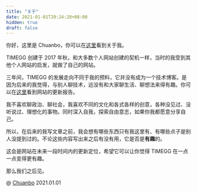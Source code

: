 ```yaml
---
title: "关于"
date: 2021-01-01T20:24:28+08:00
hidden: true
draft: false
---
```


你好，这里是 Chuanbo，你可以在[这里](https://timegg.top/aboutme/)看到关于我。

TIMEGG 创建于 2017 年秋，和大多数个人网站创建的契机一样，当时的我受到其他个人网站的启发，就做了自己的网站。

三年间，TIMEGG 的发展走向不同于我的预料，它并没有成为一个技术博客。是因为后来的我觉得，与别人聊技术，远没有和大家聊生活、聊想法来得有趣。你可以在[这里](https://timegg.top/posts/20210101-update/)看到网站的更新报告。

我不喜欢聊政治、聊社会，我喜欢不同的文化和各式各样的创意，各种没见过、没听说过、理想化的事物。同时深入自我，探索自由意志，如果你我都愿意分享自己。

所以，在后来的我写文章之前，我会想有哪些东西只有我这里有、有哪些点子是别人没提到过的。不论这些内容写出来之后有没有用，它是否是**有趣**的。

这会是网站在未来一段时间内的更新定位，希望它可以让你觉得 TIMEGG 在一点一点变得更有趣。

那么我们之后见。

@ [Chuanbo](/aboutme/) 2021.01.01